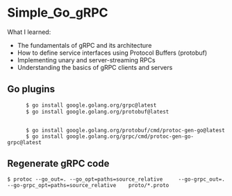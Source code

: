 # Simple_Go_gRPC
What I learned: 
+ The fundamentals of gRPC and its architecture 
+ How to define service interfaces using Protocol Buffers (protobuf) 
+ Implementing unary and server-streaming RPCs 
+ Understanding the basics of gRPC clients and servers

## Go plugins
```bash
      $ go install google.golang.org/grpc@latest
      $ go install google.golang.org/protobuf@latest
```
```

      $ go install google.golang.org/protobuf/cmd/protoc-gen-go@latest
      $ go install google.golang.org/grpc/cmd/protoc-gen-go-grpc@latest
```
## Regenerate gRPC code
    $ protoc --go_out=. --go_opt=paths=source_relative     --go-grpc_out=. --go-grpc_opt=paths=source_relative    proto/*.proto
